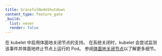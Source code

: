 ```yaml
---
title: GracefulNodeShutdown
content_type: feature_gate
_build:
  list: never
  render: false
---
```

<!--
Enables support for graceful shutdown in kubelet.
During a system shutdown, kubelet will attempt to detect the shutdown event
and gracefully terminate pods running on the node. See
[Graceful Node Shutdown](/docs/concepts/architecture/nodes/#graceful-node-shutdown)
for more details.
-->
在 kubelet 中启用体面地关闭节点的支持。
在系统关闭时，kubelet 会尝试监测该事件并体面地终止节点上运行的 Pod。
参阅[体面地关闭节点](/zh-cn/docs/concepts/architecture/nodes/#graceful-node-shutdown)以了解更多细节。
